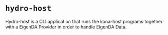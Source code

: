 # `hydro-host`

Hydro-host is a CLI application that runs the kona-host programs together with a EigenDA Provider in order to handle EigenDA Data.
